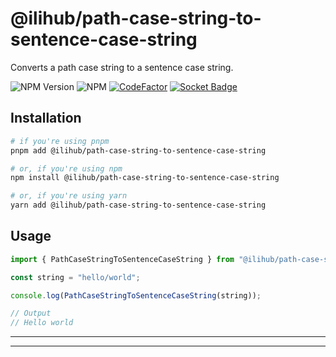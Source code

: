 # @ilihub/path-case-string-to-sentence-case-string

Converts a path case string to a sentence case string.

![NPM Version](https://img.shields.io/npm/v/%40ilihub%2Fpath-case-string-to-sentence-case-string?color=33cd56&logo=npm)
![NPM](https://img.shields.io/npm/l/%40ilihub%2Fpath-case-string-to-sentence-case-string)
[![CodeFactor](https://www.codefactor.io/repository/github/ilihub/npm/badge)](https://www.codefactor.io/repository/github/ilihub/npm)
[![Socket Badge](https://socket.dev/api/badge/npm/package/@ilihub/path-case-string-to-sentence-case-string)](https://socket.dev/npm/package/@ilihub/path-case-string-to-sentence-case-string)

## Installation

```bash
# if you're using pnpm
pnpm add @ilihub/path-case-string-to-sentence-case-string

# or, if you're using npm
npm install @ilihub/path-case-string-to-sentence-case-string

# or, if you're using yarn
yarn add @ilihub/path-case-string-to-sentence-case-string
```

## Usage

```javascript
import { PathCaseStringToSentenceCaseString } from "@ilihub/path-case-string-to-sentence-case-string";

const string = "hello/world";

console.log(PathCaseStringToSentenceCaseString(string));

// Output
// Hello world
```

---

<!-- sponsors_and_backers_section_start -->

<!-- sponsors_and_backers_section_end -->

---

